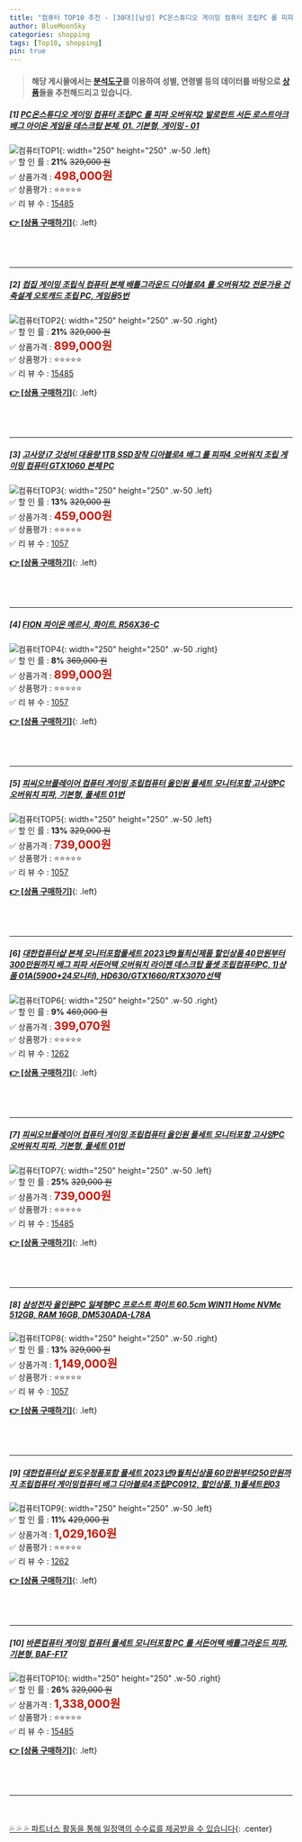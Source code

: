 ```yaml
---
title: "컴퓨터 TOP10 추천 - [30대][남성] PC온스튜디오 게이밍 컴퓨터 조립PC 롤 피파 오버워치2 발로란트 서든 로스트아크 배그 아이온 게임용 데스크탑 본체, 01."
author: BlueMoonSky
categories: shopping
tags: [Top10, shopping]
pin: true
---
```


> #### 해당 게시물에서는 [**분석도구**](https://itemscout.io/)를 이용하여 **성별**, **연령별** 등의 데이터를 바탕으로 [**상품**](https://link.coupang.com/a/baae76)들을 추천해드리고 있습니다.

##### [1] [PC온스튜디오 게이밍 컴퓨터 조립PC 롤 피파 오버워치2 발로란트 서든 로스트아크 배그 아이온 게임용 데스크탑 본체, 01. 기본형, 게이밍 - 01](https://link.coupang.com/re/AFFSDP?lptag=AF5964186&subid=bluemoonsky6999&pageKey=6482844105&traceid=V0-153&itemId=14199135062&vendorItemId=85979200565)
![컴퓨터TOP1](https://thumbnail8.coupangcdn.com/thumbnails/remote/230x230ex/image/vendor_inventory/8eac/fce6bb01be86983424da78caea9e5bb49e0a6271662be282e9b08f55f579.png){: width="250" height="250" .w-50 .left}
<br>
✅ 할 인 률 : **21%** ~~<del class="base-price"> 329,000  </del>원~~<br>
✅ 상품가격 : <span style="font-size: 20px; color:#cb1400"> **498,000원** </span><br>
✅ 상품평가 : ⭐⭐⭐⭐⭐<br>
✅ 리 뷰 수 : [15485](https://link.coupang.com/re/AFFSDP?lptag=AF5964186&subid=bluemoonsky6999&pageKey=6482844105&traceid=V0-153&itemId=14199135062&vendorItemId=85979200565)<br>

[**👉  [상품 구매하기]**](https://link.coupang.com/re/AFFSDP?lptag=AF5964186&subid=bluemoonsky6999&pageKey=6482844105&traceid=V0-153&itemId=14199135062&vendorItemId=85979200565){: .left}
<br>
<br>
<br>
<br>

***

##### [2] [컴집 게이밍 조립식 컴퓨터 본체 배틀그라운드 디아블로4 롤 오버워치2 전문가용 건축설계 오토캐드 조립 PC, 게임용5번](https://link.coupang.com/re/AFFSDP?lptag=AF5964186&subid=bluemoonsky6999&pageKey=6470469998&traceid=V0-153&itemId=14121688929&vendorItemId=86617408901)
![컴퓨터TOP2](https://thumbnail7.coupangcdn.com/thumbnails/remote/230x230ex/image/vendor_inventory/9e4f/f354e6e5599c1f26f439edf81c21080fb6531fe056f6212f3119fcc313f7.jpg){: width="250" height="250" .w-50 .right}
<br>
✅ 할 인 률 : **21%** ~~<del class="base-price"> 329,000  </del>원~~<br>
✅ 상품가격 : <span style="font-size: 20px; color:#cb1400"> **899,000원** </span><br>
✅ 상품평가 : ⭐⭐⭐⭐⭐<br>
✅ 리 뷰 수 : [15485](https://link.coupang.com/re/AFFSDP?lptag=AF5964186&subid=bluemoonsky6999&pageKey=6470469998&traceid=V0-153&itemId=14121688929&vendorItemId=86617408901)<br>

[**👉  [상품 구매하기]**](https://link.coupang.com/re/AFFSDP?lptag=AF5964186&subid=bluemoonsky6999&pageKey=6470469998&traceid=V0-153&itemId=14121688929&vendorItemId=86617408901){: .left}
<br>
<br>
<br>
<br>

***

##### [3] [고사양 i7 갓성비 대용량 1TB SSD장착 디아블로4 배그 롤 피파4 오버워치 조립 게이밍 컴퓨터 GTX1060 본체 PC](https://link.coupang.com/re/AFFSDP?lptag=AF5964186&subid=bluemoonsky6999&pageKey=7308223400&traceid=V0-153&itemId=18716919132&vendorItemId=87161997737)
![컴퓨터TOP3](https://thumbnail9.coupangcdn.com/thumbnails/remote/230x230ex/image/vendor_inventory/fb75/6638b2c9eb02072c3532c62673c91f3b65ef2e39dcebda27ebb408a4419c.jpg){: width="250" height="250" .w-50 .left}
<br>
✅ 할 인 률 : **13%** ~~<del class="base-price"> 329,000  </del>원~~<br>
✅ 상품가격 : <span style="font-size: 20px; color:#cb1400"> **459,000원** </span><br>
✅ 상품평가 : ⭐⭐⭐⭐⭐<br>
✅ 리 뷰 수 : [1057](https://link.coupang.com/re/AFFSDP?lptag=AF5964186&subid=bluemoonsky6999&pageKey=7308223400&traceid=V0-153&itemId=18716919132&vendorItemId=87161997737)<br>

[**👉  [상품 구매하기]**](https://link.coupang.com/re/AFFSDP?lptag=AF5964186&subid=bluemoonsky6999&pageKey=7308223400&traceid=V0-153&itemId=18716919132&vendorItemId=87161997737){: .left}
<br>
<br>
<br>
<br>

***

##### [4] [FION 파이온 메르시, 화이트, R56X36-C](https://link.coupang.com/re/AFFSDP?lptag=AF5964186&subid=bluemoonsky6999&pageKey=7060209150&traceid=V0-153&itemId=17503534852&vendorItemId=84670844074)
![컴퓨터TOP4](https://thumbnail8.coupangcdn.com/thumbnails/remote/230x230ex/image/vendor_inventory/abb3/bd6ed9dd734606fb9cbed5eab48123e798c1ce79bbb56f4b44d35266f108.jpg){: width="250" height="250" .w-50 .right}
<br>
✅ 할 인 률 : **8%** ~~<del class="base-price"> 369,000  </del>원~~<br>
✅ 상품가격 : <span style="font-size: 20px; color:#cb1400"> **899,000원** </span><br>
✅ 상품평가 : ⭐⭐⭐⭐⭐<br>
✅ 리 뷰 수 : [1057](https://link.coupang.com/re/AFFSDP?lptag=AF5964186&subid=bluemoonsky6999&pageKey=7060209150&traceid=V0-153&itemId=17503534852&vendorItemId=84670844074)<br>

[**👉  [상품 구매하기]**](https://link.coupang.com/re/AFFSDP?lptag=AF5964186&subid=bluemoonsky6999&pageKey=7060209150&traceid=V0-153&itemId=17503534852&vendorItemId=84670844074){: .left}
<br>
<br>
<br>
<br>

***

##### [5] [피씨오브플레이어 컴퓨터 게이밍 조립컴퓨터 올인원 풀세트 모니터포함 고사양PC 오버워치 피파, 기본형, 풀세트 01번](https://link.coupang.com/re/AFFSDP?lptag=AF5964186&subid=bluemoonsky6999&pageKey=7342370420&traceid=V0-153&itemId=18874812284&vendorItemId=81729017725)
![컴퓨터TOP5](https://thumbnail8.coupangcdn.com/thumbnails/remote/230x230ex/image/vendor_inventory/51da/32a84176d334f8d2002d5e55cb71f3fdea31a7f5ad1cbf34bc4f9d438e5e.png){: width="250" height="250" .w-50 .left}
<br>
✅ 할 인 률 : **13%** ~~<del class="base-price"> 329,000  </del>원~~<br>
✅ 상품가격 : <span style="font-size: 20px; color:#cb1400"> **739,000원** </span><br>
✅ 상품평가 : ⭐⭐⭐⭐⭐<br>
✅ 리 뷰 수 : [1057](https://link.coupang.com/re/AFFSDP?lptag=AF5964186&subid=bluemoonsky6999&pageKey=7342370420&traceid=V0-153&itemId=18874812284&vendorItemId=81729017725)<br>

[**👉  [상품 구매하기]**](https://link.coupang.com/re/AFFSDP?lptag=AF5964186&subid=bluemoonsky6999&pageKey=7342370420&traceid=V0-153&itemId=18874812284&vendorItemId=81729017725){: .left}
<br>
<br>
<br>
<br>

***

##### [6] [대한컴퓨터샵 본체 모니터포함풀세트 2023년9월최신제품 할인상품 40만원부터 300만원까지 배그 피파 서든어택 오버워치 라이젠 데스크탑 풀셋 조립컴퓨터PC, 1)상품 01A(5900+24모니터), HD630/GTX1660/RTX3070선택](https://link.coupang.com/re/AFFSDP?lptag=AF5964186&subid=bluemoonsky6999&pageKey=6945052670&traceid=V0-153&itemId=16854152305&vendorItemId=84033067070)
![컴퓨터TOP6](https://thumbnail10.coupangcdn.com/thumbnails/remote/230x230ex/image/vendor_inventory/f36d/0c49641ec4537b5ea15d81be55ea1ce95802b0ef008d860e047c162090a2.png){: width="250" height="250" .w-50 .right}
<br>
✅ 할 인 률 : **9%** ~~<del class="base-price"> 469,000  </del>원~~<br>
✅ 상품가격 : <span style="font-size: 20px; color:#cb1400"> **399,070원** </span><br>
✅ 상품평가 : ⭐⭐⭐⭐⭐<br>
✅ 리 뷰 수 : [1262](https://link.coupang.com/re/AFFSDP?lptag=AF5964186&subid=bluemoonsky6999&pageKey=6945052670&traceid=V0-153&itemId=16854152305&vendorItemId=84033067070)<br>

[**👉  [상품 구매하기]**](https://link.coupang.com/re/AFFSDP?lptag=AF5964186&subid=bluemoonsky6999&pageKey=6945052670&traceid=V0-153&itemId=16854152305&vendorItemId=84033067070){: .left}
<br>
<br>
<br>
<br>

***

##### [7] [피씨오브플레이어 컴퓨터 게이밍 조립컴퓨터 올인원 풀세트 모니터포함 고사양PC 오버워치 피파, 기본형, 풀세트 01번](https://link.coupang.com/re/AFFSDP?lptag=AF5964186&subid=bluemoonsky6999&pageKey=7342370420&traceid=V0-153&itemId=18874812284&vendorItemId=81729017725)
![컴퓨터TOP7](https://thumbnail8.coupangcdn.com/thumbnails/remote/230x230ex/image/vendor_inventory/51da/32a84176d334f8d2002d5e55cb71f3fdea31a7f5ad1cbf34bc4f9d438e5e.png){: width="250" height="250" .w-50 .left}
<br>
✅ 할 인 률 : **25%** ~~<del class="base-price"> 329,000  </del>원~~<br>
✅ 상품가격 : <span style="font-size: 20px; color:#cb1400"> **739,000원** </span><br>
✅ 상품평가 : ⭐⭐⭐⭐⭐<br>
✅ 리 뷰 수 : [15485](https://link.coupang.com/re/AFFSDP?lptag=AF5964186&subid=bluemoonsky6999&pageKey=7342370420&traceid=V0-153&itemId=18874812284&vendorItemId=81729017725)<br>

[**👉  [상품 구매하기]**](https://link.coupang.com/re/AFFSDP?lptag=AF5964186&subid=bluemoonsky6999&pageKey=7342370420&traceid=V0-153&itemId=18874812284&vendorItemId=81729017725){: .left}
<br>
<br>
<br>
<br>

***

##### [8] [삼성전자 올인원PC 일체형PC 프로스트 화이트 60.5cm WIN11 Home NVMe 512GB, RAM 16GB, DM530ADA-L78A](https://link.coupang.com/re/AFFSDP?lptag=AF5964186&subid=bluemoonsky6999&pageKey=7052381731&traceid=V0-153&itemId=17465294214&vendorItemId=81283055900)
![컴퓨터TOP8](https://thumbnail8.coupangcdn.com/thumbnails/remote/230x230ex/image/vendor_inventory/9e51/f874869257752ba006c6c6412a8ff2d120c5dfe89d1fec86d1294295c656.jpg){: width="250" height="250" .w-50 .right}
<br>
✅ 할 인 률 : **13%** ~~<del class="base-price"> 329,000  </del>원~~<br>
✅ 상품가격 : <span style="font-size: 20px; color:#cb1400"> **1,149,000원** </span><br>
✅ 상품평가 : ⭐⭐⭐⭐⭐<br>
✅ 리 뷰 수 : [1057](https://link.coupang.com/re/AFFSDP?lptag=AF5964186&subid=bluemoonsky6999&pageKey=7052381731&traceid=V0-153&itemId=17465294214&vendorItemId=81283055900)<br>

[**👉  [상품 구매하기]**](https://link.coupang.com/re/AFFSDP?lptag=AF5964186&subid=bluemoonsky6999&pageKey=7052381731&traceid=V0-153&itemId=17465294214&vendorItemId=81283055900){: .left}
<br>
<br>
<br>
<br>

***

##### [9] [대한컴퓨터샵 윈도우정품포함 풀세트 2023년9월최신상품 60만원부터250만원까지 조립컴퓨터 게이밍컴퓨터 배그 디아블로4조립PC0912, 할인상품, 1)풀세트윈03](https://link.coupang.com/re/AFFSDP?lptag=AF5964186&subid=bluemoonsky6999&pageKey=7169843258&traceid=V0-153&itemId=18060698430&vendorItemId=85414671258)
![컴퓨터TOP9](https://thumbnail6.coupangcdn.com/thumbnails/remote/230x230ex/image/vendor_inventory/9e7a/9cf3ffb88b8f94b680a8c5f4238311b5f58e44ff74c2ebadb7257e7ec02f.png){: width="250" height="250" .w-50 .left}
<br>
✅ 할 인 률 : **11%** ~~<del class="base-price"> 429,000  </del>원~~<br>
✅ 상품가격 : <span style="font-size: 20px; color:#cb1400"> **1,029,160원** </span><br>
✅ 상품평가 : ⭐⭐⭐⭐⭐<br>
✅ 리 뷰 수 : [1262](https://link.coupang.com/re/AFFSDP?lptag=AF5964186&subid=bluemoonsky6999&pageKey=7169843258&traceid=V0-153&itemId=18060698430&vendorItemId=85414671258)<br>

[**👉  [상품 구매하기]**](https://link.coupang.com/re/AFFSDP?lptag=AF5964186&subid=bluemoonsky6999&pageKey=7169843258&traceid=V0-153&itemId=18060698430&vendorItemId=85414671258){: .left}
<br>
<br>
<br>
<br>

***

##### [10] [바른컴퓨터 게이밍 컴퓨터 풀세트 모니터포함 PC 롤 서든어택 배틀그라운드 피파, 기본형, BAF-F17](https://link.coupang.com/re/AFFSDP?lptag=AF5964186&subid=bluemoonsky6999&pageKey=6177343298&traceid=V0-153&itemId=12100488903&vendorItemId=81601480454)
![컴퓨터TOP10](https://thumbnail7.coupangcdn.com/thumbnails/remote/230x230ex/image/vendor_inventory/013c/5f26e06d809d3f286c06468c7e65e4d977386205809acd59de725bef603e.jpg){: width="250" height="250" .w-50 .right}
<br>
✅ 할 인 률 : **26%** ~~<del class="base-price"> 329,000  </del>원~~<br>
✅ 상품가격 : <span style="font-size: 20px; color:#cb1400"> **1,338,000원** </span><br>
✅ 상품평가 : ⭐⭐⭐⭐⭐<br>
✅ 리 뷰 수 : [15485](https://link.coupang.com/re/AFFSDP?lptag=AF5964186&subid=bluemoonsky6999&pageKey=6177343298&traceid=V0-153&itemId=12100488903&vendorItemId=81601480454)<br>

[**👉  [상품 구매하기]**](https://link.coupang.com/re/AFFSDP?lptag=AF5964186&subid=bluemoonsky6999&pageKey=6177343298&traceid=V0-153&itemId=12100488903&vendorItemId=81601480454){: .left}
<br>
<br>
<br>
<br>

***
<br><br>[💦 💦 💦 파트너스 활동을 통해 일정액의 수수료를 제공받을 수 있습니다](https://link.coupang.com/a/baae76){: .center}